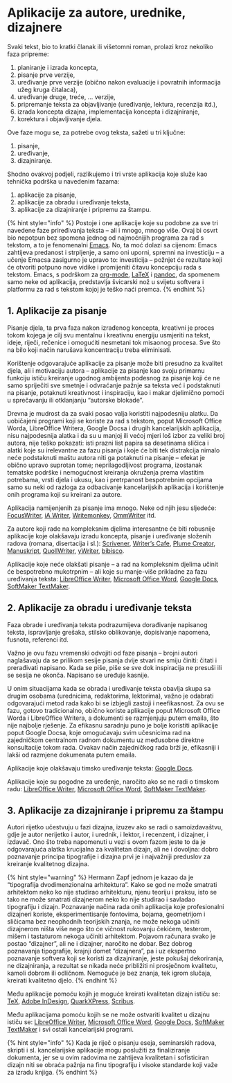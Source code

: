 # Aplikacije za autore, urednike, dizajnere

Svaki tekst, bio to kratki članak ili višetomni roman, prolazi kroz nekoliko faza pripreme:

1. planiranje i izrada koncepta,
2. pisanje prve verzije,
3. uređivanje prve verzije \(obično nakon evaluacije i povratnih informacija užeg kruga čitalaca\),
4. uređivanje druge, treće, ... verzije,
5. pripremanje teksta za objavljivanje \(uređivanje, lektura, recenzija itd.\),
6. izrada koncepta dizajna, implementacija koncepta i dizajniranje,
7. korektura i objavljivanje djela.

Ove faze mogu se, za potrebe ovog teksta, sažeti u tri ključne:

1. pisanje,
2. uređivanje,
3. dizajniranje.

Shodno ovakvoj podjeli, razlikujemo i tri vrste aplikacija koje služe kao tehnička podrška u navedenim fazama:

1. aplikacije za pisanje,
2. aplikacije za obradu i uređivanje teksta,
3. aplikacije za dizajniranje i pripremu za štampu.

{% hint style="info" %}
Postoje i one aplikacije koje su podobne za sve tri navedene faze priređivanja teksta – ali i mnogo, mnogo više. Ovaj bi osvrt bio nepotpun bez spomena jednog od najmoćnijih programa za rad s tekstom, a to je fenomenalni [Emacs](https://www.gnu.org/software/emacs/). No, ta moć dolazi sa cijenom: Emacs zahtijeva predanost i strpljenje, a samo oni uporni, spremni na investiciju – a učenje Emacsa zasigurno je upravo to: investicija – požnjet će rezultate koji će otvoriti potpuno nove vidike i promijeniti čitavu koncepciju rada s tekstom. Emacs, s podrškom za [org-mode](https://orgmode.org/), [LaTeX](https://www.latex-project.org/) i [pandoc](https://pandoc.org/), da spomenem samo neke od aplikacija, predstavlja švicarski nož u svijetu softvera i platformu za rad s tekstom kojoj je teško naći premca.
{% endhint %}

## 1. Aplikacije za pisanje

Pisanje djela, ta prva faza nakon izrađenog koncepta, kreativni je proces tokom kojega je cilj svu mentalnu i kreativnu energiju usmjeriti na tekst, ideje, riječi, rečenice i omogućiti nesmetani tok misaonog procesa. Sve što na bilo koji način narušava koncentraciju treba eliminisati.

Korištenje odgovarajuće aplikacije za pisanje može biti presudno za kvalitet djela, ali i motivaciju autora – aplikacije za pisanje kao svoju primarnu funkciju ističu kreiranje ugodnog ambijenta podesnog za pisanje koji će ne samo spriječiti sve smetnje i odvraćanje pažnje sa teksta već i podstaknuti na pisanje, potaknuti kreativnost i inspiraciju, kao i makar djelimično pomoći u sprečavanju ili otklanjanju “autorske blokade”.

Drevna je mudrost da za svaki posao valja koristiti najpodesniju alatku. Da uobičajeni programi koji se koriste za rad s tekstom, poput Microsoft Office Worda, LibreOffice Writera, Google Docsa i drugih kancelarijskih aplikacija, nisu najpodesnija alatka i da su u manjoj ili većoj mjeri loš izbor za veliki broj autora, nije teško pokazati: isti prazni list papira sa desetinama sličica i alatki koje su irelevantne za fazu pisanja i koje će biti tek distrakcija nimalo neće podstaknuti maštu autora niti ga potaknuti na pisanje – efekat je obično upravo suprotan tome; neprilagodljivost programa, izostanak tematske podrške i nemogućnost kreiranja okruženja prema vlastitim potrebama, vrsti djela i ukusu, kao i pretrpanost bespotrebnim opcijama samo su neki od razloga za odbacivanje kancelarijskih aplikacija i korištenje onih programa koji su kreirani za autore.

Aplikacija namijenjenih za pisanje ima mnogo. Neke od njih jesu sljedeće: [FocusWriter](https://gottcode.org/focuswriter/), [iA Writer](https://ia.net/writer), [Writemonkey](http://writemonkey.com/), [OmmWriter](https://ommwriter.com/) itd.

Za autore koji rade na kompleksnim djelima interesantne će biti robusnije aplikacije koje olakšavaju izradu koncepta, pisanje i uređivanje složenih radova \(romana, disertacija i sl.\): [Scrivener](https://www.literatureandlatte.com/scrivener/overview), [Writer’s Cafe](http://www.writerscafe.co.uk/), [Plume Creator](https://plume-creator.eu/), [Manuskript](http://www.theologeek.ch/manuskript/), [QuollWriter](http://quollwriter.com/), [yWriter](http://www.spacejock.com/yWriter6.html), [bibisco](http://www.bibisco.com/).

Aplikacije koje neće olakšati pisanje – a rad na kompleksnim djelima učinit će bespotrebno mukotrpnim – ali koje su manje-više prikladne za fazu uređivanja teksta: [LibreOffice Writer](https://www.libreoffice.org/), [Microsoft Office Word](https://products.office.com/en/word), [Google Docs](https://www.google.com/docs/about/), [SoftMaker TextMaker](http://www.softmaker.com/en/softmaker-office-windows-textmaker).

## 2. Aplikacije za obradu i uređivanje teksta

Faza obrade i uređivanja teksta podrazumijeva dorađivanje napisanog teksta, ispravljanje grešaka, stilsko oblikovanje, dopisivanje napomena, fusnota, referenci itd.

Važno je ovu fazu vremenski odvojiti od faze pisanja – brojni autori naglašavaju da se prilikom sesije pisanja dvije stvari ne smiju činiti: čitati i prerađivati napisano. Kada se piše, piše se sve dok inspiracija ne presuši ili se sesija ne okonča. Napisano se uređuje kasnije.

U onim situacijama kada se obrada i uređivanje teksta obavlja skupa sa drugim osobama \(urednicima, redaktorima, lektorima\), važno je odabrati odgovarajući metod rada kako bi se izbjegli zastoji i neefikasnost. Za ovu se fazu, gotovo tradicionalno, obično koriste aplikacije poput Microsoft Office Worda i LibreOffice Writera, a dokumenti se razmjenjuju putem emaila, što nije najbolje rješenje. Za efikasnu saradnju puno je bolje koristiti aplikacije poput Google Docsa, koje omogućavaju svim učesnicima rad na zajedničkom centralnom radnom dokumentu uz međusobne direktne konsultacije tokom rada. Ovakav način zajedničkog rada brži je, efikasniji i lakši od razmjene dokumenata putem emaila.

Aplikacije koje olakšavaju timsko uređivanje teksta: [Google Docs](https://www.google.com/docs/about/).

Aplikacije koje su pogodne za uređenje, naročito ako se ne radi o timskom radu: [LibreOffice Writer](https://www.libreoffice.org/), [Microsoft Office Word](https://products.office.com/en/word), [SoftMaker TextMaker](http://www.softmaker.com/en/softmaker-office-windows-textmaker).

## 3. Aplikacije za dizajniranje i pripremu za štampu

Autori rijetko učestvuju u fazi dizajna, izuzev ako se radi o samoizdavaštvu, gdje je autor nerijetko i autor, i urednik, i lektor, i recenzent, i dizajner, i izdavač. Ono što treba napomenuti u vezi s ovom fazom jeste to da je odgovarajuća alatka krucijalna za kvalitetan dizajn, ali ne i dovoljna: dobro poznavanje principa tipografije i dizajna prvi je i najvažniji preduslov za kreiranje kvalitetnog dizajna.

{% hint style="warning" %}
Hermann Zapf jednom je kazao da je “tipografija dvodimenzionalna arhitektura”. Kako se god ne može smatrati arhitektom neko ko nije studirao arhitekturu, njenu teoriju i praksu, isto se tako ne može smatrati dizajnerom neko ko nije studirao i savladao tipografiju i dizajn. Poznavanje načina rada onih aplikacija koje profesionalni dizajneri koriste, eksperimentisanje fontovima, bojama, geometrijom i sličicama bez neophodnih teorijskih znanja, ne može nekoga učiniti dizajnerom ništa više nego što će vičnost rukovanju čekićem, testerom, mišem i tastaturom nekoga učiniti arhitektom. Pojavom računara svako je postao “dizajner”, ali ne i dizajner, naročito ne dobar. Bez dobrog poznavanja tipografije, krajnji domet “dizajnera”, pa i uz ekspertno poznavanje softvera koji se koristi za dizajniranje, jeste pokušaj dekoriranja, ne dizajniranja, a rezultat se nikada neće približiti ni prosječnom kvalitetu, kamoli dobrom ili odličnom. Nemoguće je bez znanja, tek igrom slučaja, kreirati kvalitetno djelo.
{% endhint %}

Među aplikacije pomoću kojih je moguće kreirati kvalitetan dizajn ističu se: [TeX](https://ctan.org/tex/), [Adobe InDesign](https://www.adobe.com/products/indesign.html), [QuarkXPress](http://www.quark.com/en/Products/QuarkXPress/), [Scribus](https://www.scribus.net/).

Među aplikacijama pomoću kojih se ne može ostvariti kvalitet u dizajnu ističu se: [LibreOffice Writer](https://www.libreoffice.org/), [Microsoft Office Word](https://products.office.com/en/word), [Google Docs](https://www.google.com/docs/about/), [SoftMaker TextMaker](http://www.softmaker.com/en/softmaker-office-windows-textmaker) i svi ostali kancelarijski programi.

{% hint style="info" %}
Kada je riječ o pisanju eseja, seminarskih radova, skripti i sl. kancelarijske aplikacije mogu poslužiti za finaliziranje dokumenta, jer se u ovim radovima ne zahtijeva kvalitetan i sofisticiran dizajn niti se obraća pažnja na finu tipografiju i visoke standarde koji važe za izradu knjiga.
{% endhint %}

